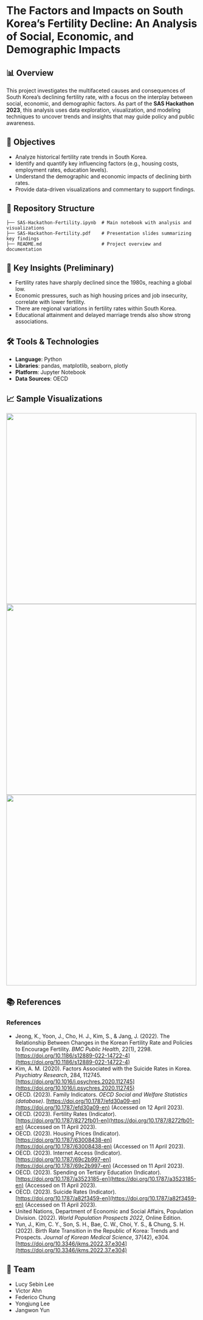 # The Factors and Impacts on South Korea’s Fertility Decline: An Analysis of Social, Economic, and Demographic Impacts

## 📊 Overview  
This project investigates the multifaceted causes and consequences of South Korea’s declining fertility rate, with a focus on the interplay between social, economic, and demographic factors. As part of the **SAS Hackathon 2023**, this analysis uses data exploration, visualization, and modeling techniques to uncover trends and insights that may guide policy and public awareness.

## 🎯 Objectives  
- Analyze historical fertility rate trends in South Korea.  
- Identify and quantify key influencing factors (e.g., housing costs, employment rates, education levels).  
- Understand the demographic and economic impacts of declining birth rates.  
- Provide data-driven visualizations and commentary to support findings.

## 📁 Repository Structure  
```
├── SAS-Hackathon-Fertility.ipynb  # Main notebook with analysis and visualizations
├── SAS-Hackathon-Fertility.pdf    # Presentation slides summarizing key findings
├── README.md                      # Project overview and documentation
```

## 🧠 Key Insights (Preliminary)  
- Fertility rates have sharply declined since the 1980s, reaching a global low.
- Economic pressures, such as high housing prices and job insecurity, correlate with lower fertility.
- There are regional variations in fertility rates within South Korea.
- Educational attainment and delayed marriage trends also show strong associations.

## 🛠 Tools & Technologies  
- **Language**: Python  
- **Libraries**: pandas, matplotlib, seaborn, plotly  
- **Platform**: Jupyter Notebook  
- **Data Sources**: OECD  

## 📈 Sample Visualizations  
<img src="https://github.com/user-attachments/assets/e5d42705-fcf4-4a46-bf68-071dd85d1376" width="500" /><br>
<img src="https://github.com/user-attachments/assets/1a497b65-e6b8-411b-87ec-1440415b35d8" width="500" /><br>
<img src="https://github.com/user-attachments/assets/e8d10cbe-10bd-4230-930a-bb1c978648fe" width="500" />

## 📚 References  
### References
- Jeong, K., Yoon, J., Cho, H. J., Kim, S., & Jang, J. (2022). The Relationship Between Changes in the Korean Fertility Rate and Policies to Encourage Fertility. *BMC Public Health*, 22(1), 2298. [https://doi.org/10.1186/s12889-022-14722-4](https://doi.org/10.1186/s12889-022-14722-4)
- Kim, A. M. (2020). Factors Associated with the Suicide Rates in Korea. *Psychiatry Research*, 284, 112745. [https://doi.org/10.1016/j.psychres.2020.112745](https://doi.org/10.1016/j.psychres.2020.112745)
- OECD. (2023). Family Indicators. *OECD Social and Welfare Statistics (database)*. [https://doi.org/10.1787/efd30a09-en](https://doi.org/10.1787/efd30a09-en) (Accessed on 12 April 2023).
- OECD. (2023). Fertility Rates (Indicator). [https://doi.org/10.1787/8272fb01-en](https://doi.org/10.1787/8272fb01-en) (Accessed on 11 April 2023).
- OECD. (2023). Housing Prices (Indicator). [https://doi.org/10.1787/63008438-en](https://doi.org/10.1787/63008438-en) (Accessed on 11 April 2023).
- OECD. (2023). Internet Access (Indicator). [https://doi.org/10.1787/69c2b997-en](https://doi.org/10.1787/69c2b997-en) (Accessed on 11 April 2023).
- OECD. (2023). Spending on Tertiary Education (Indicator). [https://doi.org/10.1787/a3523185-en](https://doi.org/10.1787/a3523185-en) (Accessed on 11 April 2023).
- OECD. (2023). Suicide Rates (Indicator). [https://doi.org/10.1787/a82f3459-en](https://doi.org/10.1787/a82f3459-en) (Accessed on 11 April 2023).
- United Nations, Department of Economic and Social Affairs, Population Division. (2022). *World Population Prospects 2022*, Online Edition.
- Yun, J., Kim, C. Y., Son, S. H., Bae, C. W., Choi, Y. S., & Chung, S. H. (2022). Birth Rate Transition in the Republic of Korea: Trends and Prospects. *Journal of Korean Medical Science*, 37(42), e304. [https://doi.org/10.3346/jkms.2022.37.e304](https://doi.org/10.3346/jkms.2022.37.e304)

## 👥 Team  
- Lucy Sebin Lee
- Victor Ahn
- Federico Chung
- Yongjung Lee
- Jangwon Yun
